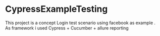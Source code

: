 # CypressExampleTesting
This project is a concept Login test scenario using facebook as example . As framework i used Cypress + Cucumber + allure reporting 

